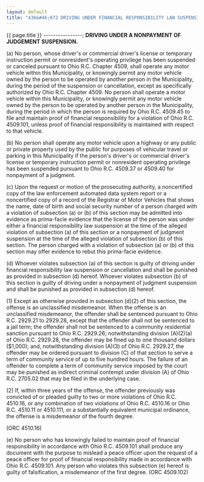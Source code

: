 ```yaml
---
layout: default
title: "436&#46;072 DRIVING UNDER FINANCIAL RESPONSIBILITY LAW SUSPENSION OR CANCELLATION"
---
```


{{ page.title }}
----------------; **DRIVING UNDER A NONPAYMENT OF JUDGEMENT SUSPENSION.**

(a) No person, whose driver's or commercial driver's license or temporary instruction permit or nonresident's operating privilege has been suspended or canceled pursuant to Ohio R.C. Chapter 4509, shall operate any motor vehicle within this Municipality, or knowingly permit any motor vehicle owned by the person to be operated by another person in the Municipality, during the period of the suspension or cancellation, except as specifically authorized by Ohio R.C. Chapter 4509. No person shall operate a motor vehicle within this Municipality, or knowingly permit any motor vehicle owned by the person to be operated by another person in the Municipality, during the period in which the person is required by Ohio R.C. 4509.45 to file and maintain proof of financial responsibility for a violation of Ohio R.C. 4509.101, unless proof of financial responsibility is maintained with respect to that vehicle.

(b) No person shall operate any motor vehicle upon a highway or any public or private property used by the public for purposes of vehicular travel or parking in this Municipality if the person's driver's or commercial driver's license or temporary instruction permit or nonresident operating privilege has been suspended pursuant to Ohio R.C. 4509.37 or 4509.40 for nonpayment of a judgment.

(c) Upon the request or motion of the prosecuting authority, a noncertified copy of the law enforcement automated data system report or a noncertified copy of a record of the Registrar of Motor Vehicles that shows the name, date of birth and social security number of a person charged with a violation of subsection (a) or (b) of this section may be admitted into evidence as prima-facie evidence that the license of the person was under either a financial responsibility law suspension at the time of the alleged violation of subsection (a) of this section or a nonpayment of judgment suspension at the time of the alleged violation of subsection (b) of this section. The person charged with a violation of subsection (a) or (b) of this section may offer evidence to rebut this prima-facie evidence.

(d) Whoever violates subsection (a) of this section is guilty of driving under financial responsibility law suspension or cancellation and shall be punished as provided in subsection (d) hereof. Whoever violates subsection (b) of this section is guilty of driving under a nonpayment of judgment suspension and shall be punished as provided in subsection (d) hereof.

(1) Except as otherwise provided in subsection (d)(2) of this section, the offense is an unclassified misdemeanor. When the offense is an unclassified misdemeanor, the offender shall be sentenced pursuant to Ohio R.C. 2929.21 to 2929.28, except that the offender shall not be sentenced to a jail term; the offender shall not be sentenced to a community residential sanction pursuant to Ohio R.C. 2929.26; notwithstanding division (A)(2)(a) of Ohio R.C. 2929.28, the offender may be fined up to one thousand dollars ($1,000); and, notwithstanding division (A)(3) of Ohio R.C. 2929.27, the offender may be ordered pursuant to division (C) of that section to serve a term of community service of up to five hundred hours. The failure of an offender to complete a term of community service imposed by the court may be punished as indirect criminal contempt under division (A) of Ohio R.C. 2705.02 that may be filed in the underlying case.

(2) If, within three years of the offense, the offender previously was convicted of or pleaded guilty to two or more violations of Ohio R.C. 4510.16, or any combination of two violations of Ohio R.C. 4510.16 or Ohio R.C. 4510.11 or 4510.111, or a substantially equivalent municipal ordinance, the offense is a misdemeanor of the fourth degree.

  (ORC 4510.16)

(e) No person who has knowingly failed to maintain proof of financial responsibility in accordance with Ohio R.C. 4509.101 shall produce any document with the purpose to mislead a peace officer upon the request of a peace officer for proof of financial responsibility made in accordance with Ohio R.C. 4509.101. Any person who violates this subsection (e) hereof is guilty of falsification, a misdemeanor of the first degree. (ORC 4509.102)